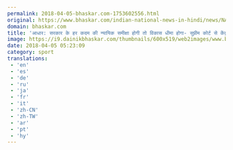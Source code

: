 ```yaml
---
permalink: 2018-04-05-bhaskar.com-1753602556.html
original: https://www.bhaskar.com/indian-national-news-in-hindi/news/NAT-NAN-HDLN-aadhaar-centre-supreme-court-judicial-review-news-and-updates-5844857-PHO.html
domain: bhaskar.com
title: 'आधार: सरकार के हर कदम की न्यायिक समीक्षा होगी तो विकास धीमा होगा- सुप्रीम कोर्ट से केंद्र'
image: https://i9.dainikbhaskar.com/thumbnails/600x519/web2images/www.bhaskar.com/2018/04/04/aadhar01_1521617479_15228.jpg
date: 2018-04-05 05:23:09
category: sport
translations: 
 - 'en'
 - 'es'
 - 'de'
 - 'ru'
 - 'ja'
 - 'fr'
 - 'it'
 - 'zh-CN'
 - 'zh-TW'
 - 'ar'
 - 'pt'
 - 'hy'
---
```


